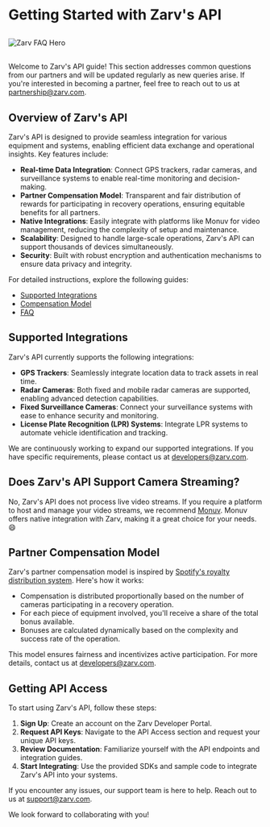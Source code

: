 # Getting Started with Zarv's API

<img src="/faq-heroe.svg" alt="Zarv FAQ Hero" style="display: block; margin: 30px auto;" />

Welcome to Zarv's API guide! This section addresses common questions from our partners and will be updated regularly as new queries arise. If you're interested in becoming a partner, feel free to reach out to us at <partnership@zarv.com>.

## Overview of Zarv's API

Zarv's API is designed to provide seamless integration for various equipment and systems, enabling efficient data exchange and operational insights. Key features include:

- **Real-time Data Integration**: Connect GPS trackers, radar cameras, and surveillance systems to enable real-time monitoring and decision-making.
- **Partner Compensation Model**: Transparent and fair distribution of rewards for participating in recovery operations, ensuring equitable benefits for all partners.
- **Native Integrations**: Easily integrate with platforms like Monuv for video management, reducing the complexity of setup and maintenance.
- **Scalability**: Designed to handle large-scale operations, Zarv's API can support thousands of devices simultaneously.
- **Security**: Built with robust encryption and authentication mechanisms to ensure data privacy and integrity.

For detailed instructions, explore the following guides:

- [Supported Integrations](./supported-integrations.md)
- [Compensation Model](./compensation-model.md)
- [FAQ](./faq.md)

## Supported Integrations

Zarv's API currently supports the following integrations:

- **GPS Trackers**: Seamlessly integrate location data to track assets in real time.
- **Radar Cameras**: Both fixed and mobile radar cameras are supported, enabling advanced detection capabilities.
- **Fixed Surveillance Cameras**: Connect your surveillance systems with ease to enhance security and monitoring.
- **License Plate Recognition (LPR) Systems**: Integrate LPR systems to automate vehicle identification and tracking.

We are continuously working to expand our supported integrations. If you have specific requirements, please contact us at <developers@zarv.com>.

## Does Zarv's API Support Camera Streaming?

No, Zarv's API does not process live video streams. If you require a platform to host and manage your video streams, we recommend [Monuv](https://www.monuv.com.br/?utm_source=zarv-developers&utm_campaign=faq). Monuv offers native integration with Zarv, making it a great choice for your needs. :smile:

## Partner Compensation Model

Zarv's partner compensation model is inspired by [Spotify's royalty distribution system](https://artists.spotify.com/en/help/article/royalties). Here's how it works:

- Compensation is distributed proportionally based on the number of cameras participating in a recovery operation.
- For each piece of equipment involved, you'll receive a share of the total bonus available.
- Bonuses are calculated dynamically based on the complexity and success rate of the operation.

This model ensures fairness and incentivizes active participation. For more details, contact us at <developers@zarv.com>.

## Getting API Access

To start using Zarv's API, follow these steps:

1. **Sign Up**: Create an account on the Zarv Developer Portal.
2. **Request API Keys**: Navigate to the API Access section and request your unique API keys.
3. **Review Documentation**: Familiarize yourself with the API endpoints and integration guides.
4. **Start Integrating**: Use the provided SDKs and sample code to integrate Zarv's API into your systems.

If you encounter any issues, our support team is here to help. Reach out to us at <support@zarv.com>.

We look forward to collaborating with you!
